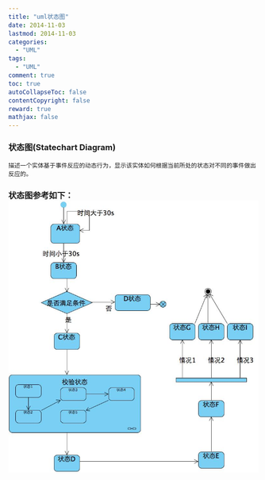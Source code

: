 ```yaml
---
title: "uml状态图"
date: 2014-11-03
lastmod: 2014-11-03
categories:
  - "UML"
tags:
  - "UML"
comment: true
toc: true
autoCollapseToc: false
contentCopyright: false
reward: true
mathjax: false
---
```


### 状态图(Statechart Diagram)    
    描述一个实体基于事件反应的动态行为，显示该实体如何根据当前所处的状态对不同的事件做出反应的。 


### 状态图参考如下：![image](/images/post/2014-11-03-uml-zhuang-tai-tu/state_diagram.jpg)
